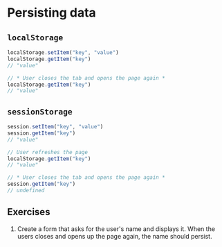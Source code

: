 # Persisting data
## `localStorage`
```js
localStorage.setItem("key", "value")
localStorage.getItem("key")
// "value"

// * User closes the tab and opens the page again *
localStorage.getItem("key")
// "value"
```

## `sessionStorage`
```js
session.setItem("key", "value")
session.getItem("key")
// "value"

// User refreshes the page
localStorage.getItem("key")
// "value"

// * User closes the tab and opens the page again *
session.getItem("key")
// undefined
```

## Exercises
1. Create a form that asks for the user's name and displays it. When the users closes and opens up the page again, the name should persist.
